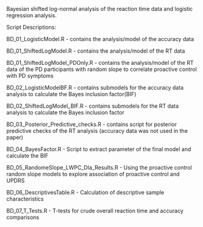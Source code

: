 Bayesian shifted log-normal analysis of the reaction time data and logistic regression analysis.

Script Descriptions:

BD_01_LogisticModel.R - contains the analysis/model of the accuracy data

BD_01_ShiftedLogModel.R - contains the analysis/model of the RT data

BD_01_ShiftedLogModel_PDOnly.R - contains the analysis/model of the RT data of the PD participants with random slope to correlate proactive control with PD symptoms

BD_02_LogisticModelBF.R - contains submodels for the accuracy data analysis to calculate the Bayes inclusion factor(BIF)

BD_02_ShiftedLogModel_BIF.R - contains submodels for the RT data analysis to calculate the Bayes inclusion factor

BD_03_Posterior_Predictive_checks.R - contains script for posterior predictive checks of the RT analysis (accuracy data was not used in the paper)

BD_04_BayesFactor.R - Script to extract parameter of the final model and calculate the BIF

BD_05_RandomeSlope_LWPC_DIa_Results.R - Using the proactive control random slope models to explore association of proactive control and UPDRS

BD_06_DescriptivesTable.R - Calculation of descriptive sample characteristics

BD_07_T_Tests.R - T-tests for crude overall reaction time and accuracy comparisons